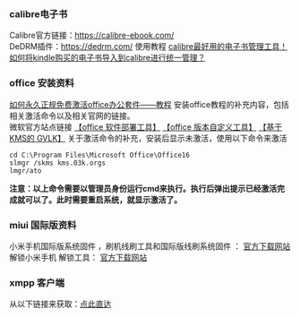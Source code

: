 ### calibre电子书
Calibre官方链接：https://calibre-ebook.com/  
DeDRM插件：https://dedrm.com/
使用教程
[calibre最好用的电子书管理工具！如何将kindle购买的电子书导入到calibre进行统一管理？](https://mp.weixin.qq.com/s?__biz=MjM5MDMxNTA2NA==&mid=2257484669&idx=1&sn=7f83fe9800726986c2c7417ad4a9331d&chksm=a53c7c2a924bf53cfb0a278daaa1626c6e0910963f037c9cd181ee8a80bfd9d0d8c8e01603df#rd)

### office 安装资料
[如何永久正规免费激活office办公套件——教程](https://mp.weixin.qq.com/s?__biz=MjM5MDMxNTA2NA==&mid=2257484526&idx=1&sn=6da0132149cc1eb73cb5459f328094bb&chksm=a53c7db9924bf4af43412eccdd6b9605d964abe0f9e41621d500eaef433908c4522d335b6397#rd)
安装office教程的补充内容，包括相关激活命令以及相关官网的链接。  
微软官方站点链接 
[【office 软件部署工具】](https://www.microsoft.com/en-us/download/details.aspx?id=49117)
[【office 版本自定义工具】](https://config.office.com/deploymentsettings)
[【基于KMS的 GVLK】](https://learn.microsoft.com/zh-cn/deployoffice/vlactivation/gvlks)
关于激活命令的补充，安装后显示未激活，使用以下命令来激活 
```
cd C:\Program Files\Microsoft Office\Office16 
slmgr /skms kms.03k.orgs 
lmgr/ato 
```
**注意：以上命令需要以管理员身份运行cmd来执行。执行后弹出提示已经激活完成就可以了。此时需要重启系统，就显示激活了。**

### miui 国际版资料
小米手机国际版系统固件 ，刷机线刷工具和国际版线刷系统固件 ：
[官方下载网站](https://new.c.mi.com/global/miuidownload/detail/guide/1  )
解锁小米手机 解锁工具：
[官方下载网站](https://www.miui.com/unlock/index.html)

### xmpp 客户端
从以下链接来获取：[点此直达](https://cloud.dohouniao.top/s/ZNsQ)
